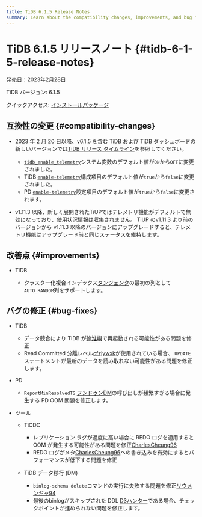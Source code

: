 ```yaml
---
title: TiDB 6.1.5 Release Notes
summary: Learn about the compatibility changes, improvements, and bug fixes in TiDB 6.1.5.
---
```


# TiDB 6.1.5 リリースノート {#tidb-6-1-5-release-notes}

発売日：2023年2月28日

TiDB バージョン: 6.1.5

クイックアクセス: [インストールパッケージ](https://www.pingcap.com/download/?version=v6.1.5#version-list)

## 互換性の変更 {#compatibility-changes}

-   2023 年 2 月 20 日以降、v6.1.5 を含む TiDB および TiDB ダッシュボードの新しいバージョンでは[TiDB リリース タイムライン](/releases/release-timeline.md)を参照してください。

    -   [`tidb_enable_telemetry`](/system-variables.md#tidb_enable_telemetry-new-in-v402)システム変数のデフォルト値が`ON`から`OFF`に変更されました。
    -   TiDB [`enable-telemetry`](/tidb-configuration-file.md#enable-telemetry-new-in-v402)構成項目のデフォルト値が`true`から`false`に変更されました。
    -   PD [`enable-telemetry`](/pd-configuration-file.md#enable-telemetry)設定項目のデフォルト値が`true`から`false`に変更されます。

-   v1.11.3 以降、新しく展開されたTiUPではテレメトリ機能がデフォルトで無効になっており、使用状況情報は収集されません。 TiUP のv1.11.3 より前のバージョンから v1.11.3 以降のバージョンにアップグレードすると、テレメトリ機能はアップグレード前と同じステータスを維持します。

## 改善点 {#improvements}

-   TiDB

    -   クラスター化複合インデックス[タンジェンタ](https://github.com/tangenta)の最初の列として`AUTO_RANDOM`列をサポートします。

## バグの修正 {#bug-fixes}

-   TiDB

    -   データ競合により TiDB が[徐淮嶼](https://github.com/XuHuaiyu)で再起動される可能性がある問題を修正
    -   Read Committed 分離レベル[cfzjywxk](https://github.com/cfzjywxk)が使用されている場合、 `UPDATE`ステートメントが最新のデータを読み取れない可能性がある問題を修正します。

<!---->

-   PD

    -   `ReportMinResolvedTS` [フンドゥンDM](https://github.com/HunDunDM)の呼び出しが頻繁すぎる場合に発生する PD OOM 問題を修正します。

<!---->

-   ツール

    -   TiCDC

        -   レプリケーション ラグが過度に高い場合に REDO ログを適用すると OOM が発生する可能性がある問題を修正[CharlesCheung96](https://github.com/CharlesCheung96)
        -   REDO ログがメタ[CharlesCheung96](https://github.com/CharlesCheung96)への書き込みを有効にするとパフォーマンスが低下する問題を修正

    -   TiDB データ移行 (DM)

        -   `binlog-schema delete`コマンドの実行に失敗する問題を修正[リウメンギャ94](https://github.com/liumengya94)
        -   最後のbinlogがスキップされた DDL [D3ハンター](https://github.com/D3Hunter)である場合、チェックポイントが進められない問題を修正します。
